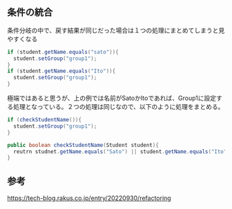 ## 条件の統合

条件分岐の中で、戻す結果が同じだった場合は１つの処理にまとめてしまうと見やすくなる

```Java
if (student.getName.equals("sato")){
  student.setGroup("group1");
}
if (student.getName.equals("Ito")){
  student.setGroup("group1");
}
```

極端ではあると思うが、上の例では名前がSatoかItoであれば、Group1に設定する処理となっている。２つの処理は同じなので、以下のように処理をまとめる。

```Java
if (checkStudentName()){
  student.setGroup("group1");
}

public boolean checkStudentName(Student student){
  reutrn studnet.getName.equals("Sato") || student.getName.equals("Ito");
}
```

## 参考

https://tech-blog.rakus.co.jp/entry/20220930/refactoring
